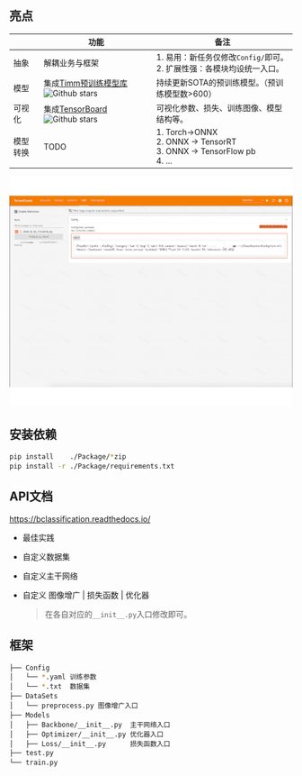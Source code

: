 ## 亮点

|          | 功能                                                         | 备注                                                         |
| -------- | ------------------------------------------------------------ | ------------------------------------------------------------ |
| 抽象     | 解耦业务与框架                                               | 1. 易用：新任务仅修改`Config/`即可。 <br/>2. 扩展性强：各模块均设统一入口。 |
| 模型     | 集成[Timm预训练模型库](https://github.com/rwightman/pytorch-image-models) ![Github stars](https://img.shields.io/github/stars/rwightman/pytorch-image-models.svg) | 持续更新SOTA的预训练模型。（预训练模型数>600）                                   |
| 可视化   | 集成[TensorBoard](https://github.com/tensorflow/tensorboard)![Github stars](https://img.shields.io/github/stars/tensorflow/tensorboard.svg) | 可视化参数、损失、训练图像、模型结构等。                     |
| 模型转换 | TODO                                                         | 1. Torch->ONNX<br/>2. ONNX -> TensorRT<br/>3. ONNX -> TensorFlow pb<br/>4. ... |

<div align=center><img src="./Docs/source/imgs/tsdb.gif" ></div>



## 安装依赖

```bash
pip install    ./Package/*zip
pip install -r ./Package/requirements.txt 
```

## API文档

https://bclassification.readthedocs.io/

- 最佳实践

- 自定义数据集

- 自定义主干网络

- 自定义 图像增广 | 损失函数 | 优化器

  > 在各自对应的`__init__.py`入口修改即可。

## 框架

```bash
├── Config
│   └── *.yaml 训练参数
│   └── *.txt  数据集 
├── DataSets
│   └── preprocess.py 图像增广入口
├── Models
│   ├── Backbone/__init__.py  主干网络入口
│   ├── Optimizer/__init__.py 优化器入口
│   ├── Loss/__init__.py      损失函数入口
├── test.py
└── train.py
```

